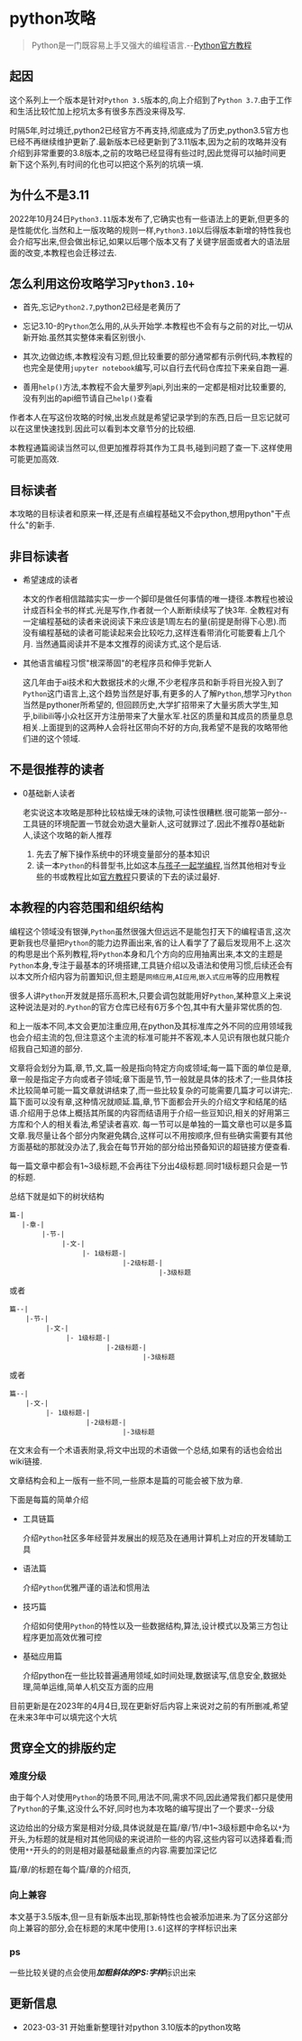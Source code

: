 # python攻略

> Python是一门既容易上手又强大的编程语言.--[Python官方教程](https://docs.python.org/3/tutorial/)

## 起因

这个系列上一个版本是针对`Python 3.5`版本的,向上介绍到了`Python 3.7`.由于工作和生活比较忙加上挖坑太多有很多东西没来得及写.

时隔5年,时过境迁,python2已经官方不再支持,彻底成为了历史,python3.5官方也已经不再继续维护更新了.最新版本已经更新到了3.11版本,因为之前的攻略并没有介绍到非常重要的3.8版本,之前的攻略已经显得有些过时,因此觉得可以抽时间更新下这个系列,有时间的化也可以把这个系列的坑填一填.

## 为什么不是3.11

2022年10月24日`Python3.11`版本发布了,它确实也有一些语法上的更新,但更多的是性能优化.当然和上一版攻略的规则一样,`Python3.10`以后得版本新增的特性我也会介绍写出来,但会做出标记,如果以后哪个版本又有了关键字层面或者大的语法层面的改变,本教程也会迁移过去.

## 怎么利用这份攻略学习`Python3.10+`

+ 首先,忘记`Python2.7`,python2已经是老黄历了

+ 忘记3.10-的`Python`怎么用的,从头开始学.本教程也不会有与之前的对比,一切从新开始.虽然其实整体来看区别很小.

+ 其次,边做边练,本教程没有习题,但比较重要的部分通常都有示例代码,本教程的也完全是使用`jupyter notebook`编写,可以自行去代码仓库拉下来亲自跑一遍.

+ 善用`help()`方法,本教程不会大量罗列api,列出来的一定都是相对比较重要的,没有列出的api细节请自己`help()`查看

作者本人在写这份攻略的时候,出发点就是希望记录学到的东西,日后一旦忘记就可以在这里快速找到.因此可以看到本文章节分的比较细.

本教程通篇阅读当然可以,但更加推荐将其作为工具书,碰到问题了查一下.这样使用可能更加高效.

## 目标读者

本攻略的目标读者和原来一样,还是有点编程基础又不会python,想用python"干点什么"的新手.

## 非目标读者

+ 希望速成的读者

    本文的作者相信踏踏实实一步一个脚印是做任何事情的唯一捷径.本教程也被设计成百科全书的样式.光是写作,作者就一个人断断续续写了快3年.
    全教程对有一定编程基础的读者来说阅读下来应该是1周左右的量(前提是耐得下心思).而没有编程基础的读者可能读起来会比较吃力,这样连看带消化可能要看上几个月.
    当然通篇阅读并不是本文推荐的阅读方式,这个是后话.

+ 其他语言编程习惯"根深蒂固"的老程序员和伸手党新人

    这几年由于ai技术和大数据技术的火爆,不少老程序员和新手将目光投入到了`Python`这门语言上,这个趋势当然是好事,有更多的人了解`Python`,想学习`Python`当然是pythoner所希望的,
    但回顾历史,大学扩招带来了大量劣质大学生,知乎,bilibili等小众社区开方注册带来了大量水军.社区的质量和其成员的质量息息相关.上面提到的这两种人会将社区带向不好的方向,我希望不是我的攻略带他们进的这个领域.

## 不是很推荐的读者

+ 0基础新人读者

    老实说这本攻略是那种比较枯燥无味的读物,可读性很糟糕.很可能第一部分--工具链的环境配置一节就会劝退大量新人,这可就罪过了.因此不推荐0基础新人,读这个攻略的新人推荐
    1. 先去了解下操作系统中的环境变量部分的基本知识
    2. 读一本`Python`的科普型书,比如这本[与孩子一起学编程](http://www.ituring.com.cn/book/103),当然其他相对专业些的书或教程比如[官方教程](https://docs.python.org/3/tutorial)只要读的下去的读过最好.

## 本教程的内容范围和组织结构

编程这个领域没有银弹,`Python`虽然很强大但远远不是能包打天下的编程语言,这次更新我也尽量把`Python`的能力边界画出来,省的让人看学了了最后发现用不上.这次的构思是出个系列教程,将`Python`本身和几个方向的应用抽离出来,本文的主题是`Python`本身,专注于最基本的环境搭建,工具链介绍以及语法和使用习惯,后续还会有以本文所介绍内容为前置知识,但主题是`网络应用`,`AI应用`,`嵌入式应用`等的应用教程

很多人讲`Python`开发就是搭乐高积木,只要会调包就能用好`Python`,某种意义上来说这种说法是对的.`Python`的官方仓库已经有6万多个包,其中有大量非常优质的包.

和上一版本不同,本文会更加注重应用,在python及其标准库之外不同的应用领域我也会介绍主流的包,但注意这个主流的标准可能并不客观,本人见识有限也就只能介绍我自己知道的部分.

文章将会划分为篇,章,节,文,篇一般是指向特定方向或领域;每一篇下面的单位是章,章一般是指定子方向或者子领域;章下面是节,节一般就是具体的技术了;一些具体技术比较简单可能一篇文章就讲结束了,而一些比较复杂的可能需要几篇才可以讲完;.篇下面可以没有章,这种情况就顺延.篇,章,节下面都会开头的介绍文字和结尾的结语.介绍用于总体上概括其所属的内容而结语用于介绍一些豆知识,相关的好用第三方库和个人的相关看法,希望读者喜欢.
每一节可以是单独的一篇文章也可以是多篇文章.我尽量让各个部分内聚避免耦合,这样可以不用按顺序,但有些确实需要有其他方面基础的那就没办法了,我会在每节开始的部分给出预备知识的超链接方便查看.

每一篇文章中都会有1~3级标题,不会再往下分出4级标题.同时1级标题只会是一节的标题.

总结下就是如下的树状结构

```shell
篇-|
   |-章-|
        |-节-|
             |-文-|
                  |- 1级标题-|
                            |-2级标题-|
                                     |-3级标题
```

或者

```shell
篇--|
    |-节-|
         |-文-|
              |- 1级标题-|
                        |-2级标题-|
                                 |-3级标题
```

或者

```shell
篇--|
    |-文-|
         |- 1级标题-|
                   |-2级标题-|
                            |-3级标题
```

在文末会有一个术语表附录,将文中出现的术语做一个总结,如果有的话也会给出wiki链接.

文章结构会和上一版有一些不同,一些原本是篇的可能会被下放为章.

下面是每篇的简单介绍

+ 工具链篇

    介绍`Python`社区多年经营并发展出的规范及在通用计算机上对应的开发辅助工具

+ 语法篇

    介绍`Python`优雅严谨的语法和惯用法

+ 技巧篇

    介绍如何使用`Python`的特性以及一些数据结构,算法,设计模式以及第三方包让程序更加高效优雅可控

+ 基础应用篇

    介绍python在一些比较普遍通用领域,如时间处理,数据读写,信息安全,数据处理,简单运维,简单人机交互方面的应用


目前更新是在2023年的4月4日,现在更新好后内容上来说对之前的有所删减,希望在未来3年中可以填完这个大坑

## 贯穿全文的排版约定

### 难度分级

由于每个人对使用`Python`的场景不同,用法不同,需求不同,因此通常我们都只是使用了`Python`的子集,这没什么不好,同时也为本攻略的编写提出了一个要求--分级

这边给出的分级方案是相对分级,具体说就是在篇/章/节/中1~3级标题中命名以`*`为开头,为标题的就是相对其他同级的来说进阶一些的内容,这些内容可以选择着看;而使用`**`开头的的则是相对最基础最重点的内容.需要加深记忆

篇/章/的标题在每个篇/章的介绍页,

### 向上兼容

本文基于3.5版本,但一旦有新版本出现,那新特性也会被添加进来.为了区分这部分向上兼容的部分,会在标题的末尾中使用`[3.6]`这样的字样标识出来

### ps

一些比较关键的点会使用***加粗斜体的PS:字样***标识出来

## 更新信息

+ 2023-03-31 开始重新整理针对python 3.10版本的python攻略